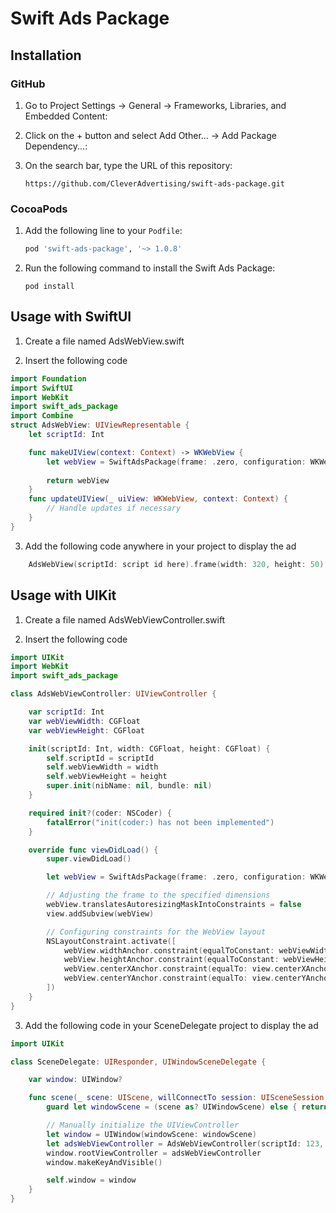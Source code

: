 # Swift Ads Package

## Installation

### GitHub

1. Go to Project Settings -> General -> Frameworks, Libraries, and Embedded Content:

2. Click on the + button and select Add Other... -> Add Package Dependency...:

3. On the search bar, type the URL of this repository:

    ```shell
    https://github.com/CleverAdvertising/swift-ads-package.git
    ```
    


### CocoaPods

1. Add the following line to your `Podfile`:

    ```ruby
    pod 'swift-ads-package', '~> 1.0.8'
    ```

2. Run the following command to install the Swift Ads Package:

    ```shell
    pod install
    ```
## Usage with SwiftUI

1. Create a file named AdsWebView.swift

2. Insert the following code

```swift
import Foundation
import SwiftUI
import WebKit
import swift_ads_package
import Combine
struct AdsWebView: UIViewRepresentable {
    let scriptId: Int

    func makeUIView(context: Context) -> WKWebView {
        let webView = SwiftAdsPackage(frame: .zero, configuration: WKWebViewConfiguration(), scriptId: scriptId)
        
        return webView
    }
    func updateUIView(_ uiView: WKWebView, context: Context) {
        // Handle updates if necessary
    }
}
```

3. Add the following code anywhere in your project to display the ad

```swift
    AdsWebView(scriptId: script id here).frame(width: 320, height: 50)
```

## Usage with UIKit

1. Create a file named AdsWebViewController.swift

2. Insert the following code

```swift
import UIKit
import WebKit
import swift_ads_package

class AdsWebViewController: UIViewController {

    var scriptId: Int
    var webViewWidth: CGFloat
    var webViewHeight: CGFloat

    init(scriptId: Int, width: CGFloat, height: CGFloat) {
        self.scriptId = scriptId
        self.webViewWidth = width
        self.webViewHeight = height
        super.init(nibName: nil, bundle: nil)
    }

    required init?(coder: NSCoder) {
        fatalError("init(coder:) has not been implemented")
    }

    override func viewDidLoad() {
        super.viewDidLoad()

        let webView = SwiftAdsPackage(frame: .zero, configuration: WKWebViewConfiguration(), scriptId: scriptId)

        // Adjusting the frame to the specified dimensions
        webView.translatesAutoresizingMaskIntoConstraints = false
        view.addSubview(webView)

        // Configuring constraints for the WebView layout
        NSLayoutConstraint.activate([
            webView.widthAnchor.constraint(equalToConstant: webViewWidth),
            webView.heightAnchor.constraint(equalToConstant: webViewHeight),
            webView.centerXAnchor.constraint(equalTo: view.centerXAnchor),
            webView.centerYAnchor.constraint(equalTo: view.centerYAnchor)
        ])
    }
}
```

3. Add the following code in your SceneDelegate project to display the ad

```swift
import UIKit

class SceneDelegate: UIResponder, UIWindowSceneDelegate {

    var window: UIWindow?

    func scene(_ scene: UIScene, willConnectTo session: UISceneSession, options connectionOptions: UIScene.ConnectionOptions) {
        guard let windowScene = (scene as? UIWindowScene) else { return }

        // Manually initialize the UIViewController
        let window = UIWindow(windowScene: windowScene)
        let adsWebViewController = AdsWebViewController(scriptId: 123, width: 320, height: 50)
        window.rootViewController = adsWebViewController
        window.makeKeyAndVisible()

        self.window = window
    }
}
```
